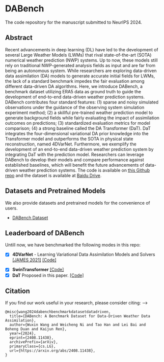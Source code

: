 # DABench

The code repository for the manuscript submitted to NeurIPS 2024.

## Abstract

Recent advancements in deep learning (DL) have led to the development of several Large Weather Models (LWMs) that rival state-of-the-art (SOTA) numerical weather prediction (NWP) systems. Up to now, these models still rely on traditional NWP-generated analysis fields as input and are far from being an autonomous system. While researchers are exploring data-driven data assimilation (DA) models to generate accurate initial fields for LWMs, the lack of a standard benchmark impedes the fair evaluation among different data-driven DA algorithms. Here, we introduce DABench, a benchmark dataset utilizing ERA5 data as ground truth to guide the development of end-to-end data-driven weather prediction systems. DABench contributes four standard features: (1) sparse and noisy simulated observations under the guidance of the observing system simulation experiment method; (2) a skillful pre-trained weather prediction model to generate background fields while fairly evaluating the impact of assimilation outcomes on predictions; (3) standardized evaluation metrics for model comparison; (4) a strong baseline called the DA Transformer (DaT). DaT integrates the four-dimensional variational DA prior knowledge into the Transformer model and outperforms the SOTA in physical state reconstruction, named 4DVarNet. Furthermore, we exemplify the development of an end-to-end data-driven weather prediction system by integrating DaT with the prediction model. Researchers can leverage DABench to develop their models and compare performance against established baselines, which will benefit the future advancements of data-driven weather prediction systems. The code is available on [this Github repo](https://github.com/wuxinwang1997/DABench) and the dataset is available at [Baidu Drive](https://pan.baidu.com/s/1P-omwjo-8tW8BMzH3QZklw).

## Datasets and Pretrained Models

We also provide datasets and pretrained models for the convenience of users.

- [DABench Dataset](https://pan.baidu.com/s/1P-omwjo-8tW8BMzH3QZklw)
<!-- - [DaT Pretrained Model](https://pan.baidu.com/s/1P-omwjo-8tW8BMzH3QZklw) -->

## Leaderboard of DABench

Untill now, we have benchmarked the following modes in this repo:
- [x] **4DVarNet** - Learning Variational Data Assimilation Models and Solvers [[JAMES 2021]](https://onlinelibrary.wiley.com/doi/10.1029/2021MS002572) [[Code]](https://github.com/CIA-Oceanix/4dvarnet-core)
<!-- - [ ] **Adas** - Towards an end-to-end artificial intelligence driven global weather forecasting system [[Arxiv 2024]](http://arxiv.org/abs/2312.12462v3) [[Code]](./src/models/assimilate/adas/arch.py)
- [ ] **Fuxi-DA** - Fuxi-DA: A Generalized Deep Learning Data Assimilation Framework for Assimilating Satellite Observations [[Arxiv 2024]](http://arxiv.org/abs/2404.08522) [[Code]](./src/models/assimilate/fuxi_da/arch.py) -->
- [x] **SwinTransformer** [[Code]](https://github.com/ChristophReich1996/Swin-Transformer-V2)
- [x] **DaT** Proposed in this paper. [[Code]](./src/models/assimilate/dat/arch.py)

<!-- ## Benchmarking results 

### One-year data assimilation cycle
The first set of results reported the RMSEs and ACCs at 4 different variables: z500, t850, q700, u850.


### 15-day medium-range forecast
The first set of results reported the RMSEs and ACCs at 4 different variables: z500, t850, q700, u850.
-->

## Citation

If you find our work useful in your research, please consider citing: -->

```
@misc{wang2024dabenchbenchmarkdatasetdatadriven,
  title={DABench: A Benchmark Dataset for Data-Driven Weather Data Assimilation}, 
  author={Wuxin Wang and Weicheng Ni and Tao Han and Lei Bai and Boheng Duan and Kaijun Ren},
  year={2024},
  eprint={2408.11438},
  archivePrefix={arXiv},
  primaryClass={cs.LG},
  url={https://arxiv.org/abs/2408.11438}, 
}
```